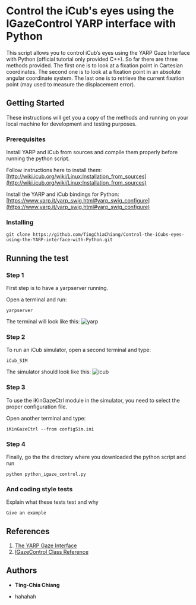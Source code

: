 # Control the iCub's eyes using the IGazeControl YARP interface with Python

This script allows you to control iCub’s eyes using the YARP Gaze Interface with Python (official tutorial only provided C++). So far there are three methods provided. The first one is to look at a fixation point in Cartesian coordinates. The second one is to look at a fixation point in an absolute angular coordinate system. The last one is to retrieve the current fixation point (may used to measure the displacement error). 

## Getting Started

These instructions will get you a copy of the methods and running on your local machine for development and testing purposes.

### Prerequisites

Install YARP and iCub from sources and compile them properly before running the python script.


Follow instructions here to install them:
[http://wiki.icub.org/wiki/Linux:Installation_from_sources](http://wiki.icub.org/wiki/Linux:Installation_from_sources)

Install the YARP and iCub bindings for Python:
[https://www.yarp.it/yarp_swig.html#yarp_swig_configure](https://www.yarp.it/yarp_swig.html#yarp_swig_configure)

### Installing

```
git clone https://github.com/TingChiaChiang/Control-the-iCubs-eyes-using-the-YARP-interface-with-Python.git
```

## Running the test
### Step 1

First step is to have a yarpserver running.

Open a terminal and run: 
   
```
yarpserver
```
The terminal will look like this:
![yarp](https://user-images.githubusercontent.com/41744376/55685218-c0019e80-5953-11e9-9686-1b5cbf56657e.png)

### Step 2
To run an iCub simulator, open a second terminal and type:
```
iCub_SIM
```
The simulator should look like this:
![icub](https://user-images.githubusercontent.com/41744376/55685172-65684280-5953-11e9-809d-41096314acdc.png)

### Step 3
To use the iKinGazeCtrl module in the simulator, you need to select the proper configuration file. 

Open another terminal and type:

```
iKinGazeCtrl --from configSim.ini
```
### Step 4
Finally, go the the directory where you downloaded the python script and run

```
python python_igaze_control.py
```

### And coding style tests

Explain what these tests test and why

```
Give an example
```

## References
1. [The YARP Gaze Interface](http://www.icub.org/doc/icub-main/icub_gaze_interface.html#sec_gaze_runningserver)
2. [IGazeControl Class Reference](http://www.yarp.it/classyarp_1_1dev_1_1IGazeControl.html)

## Authors

* **Ting-Chia Chiang**



* hahahah
